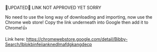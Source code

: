 📢UPDATED📢 LINK NOT APPROVED YET SORRY


No need to use the long way of downloading and importing, now use the Chrome web store! Copy the link underneath into Google then add it to Chrome!👍

Link here: https://chromewebstore.google.com/detail/Bibby-Search/lblokbinfeiianknedlmafdgkangdecp

